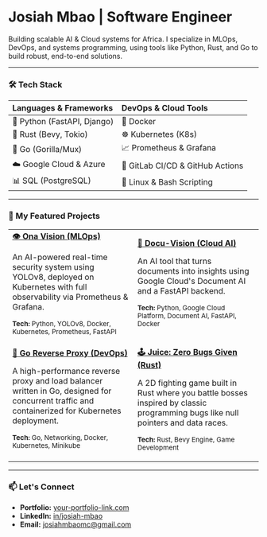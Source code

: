 # Josiah Mbao | Software Engineer

Building scalable AI & Cloud systems for Africa. I specialize in MLOps, DevOps, and systems programming, using tools like Python, Rust, and Go to build robust, end-to-end solutions.

---

### 🛠️ Tech Stack

| Languages & Frameworks | DevOps & Cloud Tools |
| :--- | :--- |
| 🐍 Python (FastAPI, Django) | 🐳 Docker |
| 🦀 Rust (Bevy, Tokio) | ☸️ Kubernetes (K8s) |
| 🐹 Go (Gorilla/Mux) | 📈 Prometheus & Grafana |
| ☁️ Google Cloud & Azure | 🚀 GitLab CI/CD & GitHub Actions |
| 📊 SQL (PostgreSQL) | 🐧 Linux & Bash Scripting |

---

### 🚀 My Featured Projects

<table>
<tr>
<td width="50%">
  <strong><a href="https://github.com/josiah-mbao/Ona-Vision">👁️ Ona Vision (MLOps)</a></strong>
  <p>An AI-powered real-time security system using YOLOv8, deployed on Kubernetes with full observability via Prometheus & Grafana.</p>
  <p><sub><strong>Tech:</strong> Python, YOLOv8, Docker, Kubernetes, Prometheus, FastAPI</sub></p>
</td>
<td width="50%">
  <strong><a href="https://github.com/josiah-mbao/Docu-Vision">📄 Docu-Vision (Cloud AI)</a></strong>
  <p>An AI tool that turns documents into insights using Google Cloud's Document AI and a FastAPI backend.</p>
  <p><sub><strong>Tech:</strong> Python, Google Cloud Platform, Document AI, FastAPI, Docker</sub></p>
</td>
</tr>
<tr>
<td width="50%">
  <strong><a href="https://github.com/josiah-mbao/Reverse-proxy-server">🔄 Go Reverse Proxy (DevOps)</a></strong>
  <p>A high-performance reverse proxy and load balancer written in Go, designed for concurrent traffic and containerized for Kubernetes deployment.</p>
  <p><sub><strong>Tech:</strong> Go, Networking, Docker, Kubernetes, Minikube</sub></p>
</td>
<td width="50%">
  <strong><a href="https://github.com/josiah-mbao/Juice-Zero-Bugs-Given">🕹️ Juice: Zero Bugs Given (Rust)</a></strong>
  <p>A 2D fighting game built in Rust where you battle bosses inspired by classic programming bugs like null pointers and data races.</p>
  <p><sub><strong>Tech:</strong> Rust, Bevy Engine, Game Development</sub></p>
</td>
</tr>
</table>

---

### 📫 Let's Connect

- **Portfolio:** [your-portfolio-link.com](https://your-portfolio-link.com)
- **LinkedIn:** [in/josiah-mbao](https://www.linkedin.com/in/josiah-mbao/)
- **Email:** [josiahmbaomc@gmail.com](mailto:josiahmbaomc@gmail.com)
